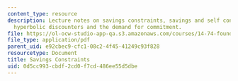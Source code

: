 ```yaml
---
content_type: resource
description: Lecture notes on savings constraints, savings and self control, and sophisticated
  hyperbolic discounters and the demand for commitment.
file: https://ol-ocw-studio-app-qa.s3.amazonaws.com/courses/14-74-foundations-of-development-policy-spring-2009/0d5cc993cbdf2cd0f7cd486ee55d5dbe_MIT14_74s09_lec20.pdf
file_type: application/pdf
parent_uid: e92cbec9-cfc1-08c2-4f45-41249c93f828
resourcetype: Document
title: Savings Constraints
uid: 0d5cc993-cbdf-2cd0-f7cd-486ee55d5dbe
---
```

